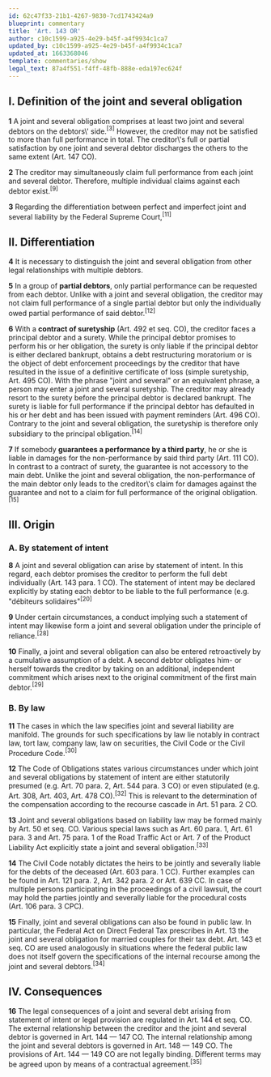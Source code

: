 ```yaml
---
id: 62c47f33-21b1-4267-9830-7cd1743424a9
blueprint: commentary
title: 'Art. 143 OR'
author: c10c1599-a925-4e29-b45f-a4f9934c1ca7
updated_by: c10c1599-a925-4e29-b45f-a4f9934c1ca7
updated_at: 1663368046
template: commentaries/show
legal_text: 87a4f551-f4ff-48fb-888e-eda197ec624f
---
```

<h2><strong>I. Definition of the joint and several obligation</strong></h2>
<p><strong>1</strong> A joint and several obligation comprises at least two joint and several debtors on the debtors\' side.<a><sup>[3]</sup></a> However, the creditor may not be satisfied to more than full performance in total. The creditor\'s full or partial satisfaction by one joint and several debtor discharges the others to the same extent (Art.&nbsp;147 CO).</p>
<p><strong>2</strong> The creditor may simultaneously claim full performance from each joint and several debtor. Therefore, multiple individual claims against each debtor exist.<a><sup>[9]</sup></a></p>
<p><strong>3</strong> Regarding the differentiation between perfect and imperfect joint and several liability by the Federal Supreme Court,<a><sup>[11]</sup></a></p>
<h2><strong>II. Differentiation</strong></h2>
<p><strong>4</strong> It is necessary to distinguish the joint and several obligation from other legal relationships with multiple debtors.</p>
<p><strong>5</strong> In a group of <strong>partial debtors</strong>, only partial performance can be requested from each debtor. Unlike with a joint and several obligation, the creditor may not claim full performance of a single partial debtor but only the individually owed partial performance of said debtor.<a><sup>[12]</sup></a></p>
<p><strong>6</strong> With a <strong>contract of suretyship</strong> (Art.&nbsp;492 et seq. CO), the creditor faces a principal debtor and a surety. While the principal debtor promises to perform his or her obligation, the surety is only liable if the principal debtor is either declared bankrupt, obtains a debt restructuring moratorium or is the object of debt enforcement proceedings by the creditor that have resulted in the issue of a definitive certificate of loss (simple suretyship, Art.&nbsp;495 CO). With the phrase "joint and several" or an equivalent phrase, a person may enter a joint and several suretyship. The creditor may already resort to the surety before the principal debtor is declared bankrupt. The surety is liable for full performance if the principal debtor has defaulted in his or her debt and has been issued with payment reminders (Art. 496&nbsp;CO). Contrary to the joint and several obligation, the suretyship is therefore only subsidiary to the principal obligation.<a><sup>[14]</sup></a></p>
<p><strong>7</strong> If somebody <strong>guarantees a performance by a third party</strong>, he or she is liable in damages for the non-performance by said third party (Art.&nbsp;111 CO). In contrast to a contract of surety, the guarantee is not accessory to the main debt. Unlike the joint and several obligation, the non-performance of the main debtor only leads to the creditor\'s claim for damages against the guarantee and not to a claim for full performance of the original obligation.<a><sup>[15]</sup></a></p>
<h2><strong>III. Origin</strong></h2>
<h3><strong>A. By statement of intent</strong></h3>
<p><strong>8</strong> A joint and several obligation can arise by statement of intent. In this regard, each debtor promises the creditor to perform the full debt individually (Art.&nbsp;143 para.&nbsp;1 CO). The statement of intent may be declared explicitly by stating each debtor to be liable to the full performance (e.g. "débiteurs solidaires"<a><sup>[20]</sup></a></p>
<p><strong>9</strong> Under certain circumstances, a conduct implying such a statement of intent may likewise form a joint and several obligation under the principle of reliance.<a><sup>[28]</sup></a></p>
<p><strong>10</strong> Finally, a joint and several obligation can also be entered retroactively by a cumulative assumption of a debt. A second debtor obligates him- or herself towards the creditor by taking on an additional, independent commitment which arises next to the original commitment of the first main debtor.<a><sup>[29]</sup></a></p>
<h3><strong>B. By&nbsp;law</strong></h3>
<p><strong>11</strong> The cases in which the law specifies joint and several liability are manifold. The grounds for such specifications by law lie notably in contract law, tort law, company law, law on securities, the Civil Code or the Civil Procedure Code.<a><sup>[30]</sup></a></p>
<p><strong>12</strong> The Code of Obligations states various circumstances under which joint and several obligations by statement of intent are either statutorily presumed (e.g. Art.&nbsp;70 para.&nbsp;2, Art.&nbsp;544 para.&nbsp;3 CO) or even stipulated (e.g. Art.&nbsp;308, Art.&nbsp;403, Art.&nbsp;478 CO).<a><sup>[32]</sup></a> This is relevant to the determination of the compensation according to the recourse cascade in Art.&nbsp;51 para.&nbsp;2 CO.</p>
<p><strong>13</strong> Joint and several obligations based on liability law may be formed mainly by Art.&nbsp;50 et seq. CO. Various special laws such as Art.&nbsp;60 para.&nbsp;1, Art.&nbsp;61 para.&nbsp;3 and Art.&nbsp;75 para.&nbsp;1 of the Road Traffic Act or Art.&nbsp;7 of the Product Liability Act explicitly state a joint and several obligation.<a><sup>[33]</sup></a></p>
<p><strong>14</strong> The Civil Code notably dictates the heirs to be jointly and severally liable for the debts of the deceased (Art.&nbsp;603 para.&nbsp;1 CC). Further examples can be found in Art.&nbsp;121 para.&nbsp;2, Art.&nbsp;342 para.&nbsp;2 or Art.&nbsp;639 CC. In case of multiple persons participating in the proceedings of a civil lawsuit, the court may hold the parties jointly and severally liable for the procedural costs (Art.&nbsp;106 para.&nbsp;3 CPC).</p>
<p><strong>15</strong> Finally, joint and several obligations can also be found in public law. In particular, the Federal Act on Direct Federal Tax prescribes in Art.&nbsp;13 the joint and several obligation for married couples for their tax debt. Art.&nbsp;143 et seq. CO are used analogously in situations where the federal public law does not itself govern the specifications of the internal recourse among the joint and several debtors.<a><sup>[34]</sup></a></p>
<h2><strong>IV. Consequences</strong></h2>
<p><strong>16</strong> The legal consequences of a joint and several debt arising from statement of intent or legal provision are regulated in Art.&nbsp;144 et seq. CO. The external relationship between the creditor and the joint and several debtor is governed in Art.&nbsp;144&nbsp;—&nbsp;147 CO. The internal relationship among the joint and several debtors is governed in Art.&nbsp;148&nbsp;—&nbsp;149 CO. The provisions of Art.&nbsp;144&nbsp;—&nbsp;149 CO are not legally binding. Different terms may be agreed upon by means of a contractual agreement.<a><sup>[35]</sup></a></p>